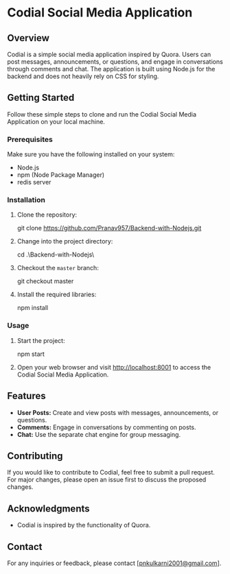 
# Codial Social Media Application

## Overview

Codial is a simple social media application inspired by Quora. Users can post messages, announcements, or questions, and engage in conversations through comments and chat. The application is built using Node.js for the backend and does not heavily rely on CSS for styling.

## Getting Started

Follow these simple steps to clone and run the Codial Social Media Application on your local machine.

### Prerequisites

Make sure you have the following installed on your system:

- Node.js
- npm (Node Package Manager)
- redis server

### Installation

1. Clone the repository:

   git clone https://github.com/Pranav957/Backend-with-Nodejs.git

2. Change into the project directory:

   cd .\Backend-with-Nodejs\
   
3. Checkout the `master` branch:

   git checkout master

4. Install the required libraries:

   npm install

### Usage

1. Start the project:

   npm start
 
2. Open your web browser and visit [http://localhost:8001](http://localhost:8001) to access the Codial Social Media Application.

## Features

- **User Posts:** Create and view posts with messages, announcements, or questions.
- **Comments:** Engage in conversations by commenting on posts.
- **Chat:** Use the separate chat engine for group messaging.

## Contributing

If you would like to contribute to Codial, feel free to submit a pull request. For major changes, please open an issue first to discuss the proposed changes.


## Acknowledgments

- Codial is inspired by the functionality of Quora.

## Contact

For any inquiries or feedback, please contact [pnkulkarni2001@gmail.com].
